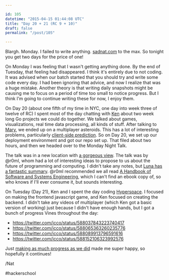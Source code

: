 ```yaml
---

id: 105
datetime: "2015-04-15 01:44:08 UTC"
title: "Day 20 + 21 (RC 9 + 10)"
draft: false
permalink: "/post/105"

---
```


Blargh. Monday. I failed to write anything. [sadnat.com](http://sadnat.com) to the max. So tonight you get two days for the price of one!

On Monday I was feeling that I wasn't getting anything done. By the end of Tuesday, that feeling had disappeared. I think it's entirely due to not coding. It was advised when our batch started that you should try and write some code every day. I had been ignoring that advice, and now I realize that was a huge mistake. Another theory is that writing daily snapshots might be causing me to focus on a period of time too small to notice progress. But I think I'm going to continue writing these for now, I enjoy them.

On Day 20 (about one fifth of my time in NYC, one day into week three of twelve of RC) I spent most of the day chatting with [Ken](https://twitter.com/ken_pratt) about two week long Go projects we could do together. We talked about games, visualizations, real time data processing, all kinds of stuff. After talking to [Mary](https://twitter.com/maryrosecook), we ended up on a multiplayer asteroids. This has a lot of interesting problems, particularly [client-side prediction](https://en.wikipedia.org/wiki/Client-side_prediction). So on Day 20, we set up our deployment environment and got our repo set up. That filed about two hours, and then we headed over to the Monday Night Talk. 

The talk was in a new location with [a gorgeous view](https://www.flickr.com/photos/icco/16934408727/). The talk was by @r0ml, whom had a lot of interesting ideas to propose to us about the future of programming and computing. I didn't take any notes, but [Luna has a fantastic summary](https://lunacodes.wordpress.com/2015/04/14/r0ml-talk-notes-the-third-age-of-computing-immutability/). @r0ml recommended we all read [A Handbook of Software and Systems Engineering](https://www.goodreads.com/book/show/3414919-a-handbook-of-software-and-systems-engineering), which I can't find an ebook copy of, so who knows if I'll ever consume it, but sounds interesting.

On Tuesday (Day 21), Ken and I spent the day coding [Hyperspace](http://playhyperspace.com). I focused on making the frontend javascript game, and Ken focused on creating the backend. I didn't take any videos of multiplayer (which Ken got a basic version of working) just because I didn't have enough hands, but I got a bunch of progress Vines throughout the day:

 - https://twitter.com/icco/status/588037843223740417
 - https://twitter.com/icco/status/588065363260235776
 - https://twitter.com/icco/status/588089913796591616
 - https://twitter.com/icco/status/588152106323992576

Just [making as much progress as we did](https://github.com/kenpratt/hyperspace/compare/master@%!B2015-04-13%!D...master@%!B2015-04-14%!D) made me super happy, so hopefully it continues!

/Nat

#hackerschool

